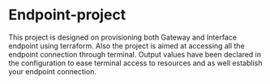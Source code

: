 # Endpoint-project
This project is designed on provisioning both Gateway and Interface endpoint using terraform. Also the project is aimed at accessing all the endpoint connection through terminal. Output values have been declared in the configuration to ease terminal access to resources and as well establish your endpoint connection.

